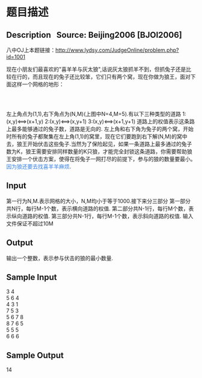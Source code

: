 # 题目描述


<h2>
Description   Source: Beijing2006 [BJOI2006]
</h2>
<p>
八中OJ上本题链接：<a href="http://www.lydsy.com/JudgeOnline/problem.php?id=1001" target="_blank">http://www.lydsy.com/JudgeOnline/problem.php?id=1001</a> 
</p>
<p>
现在小朋友们最喜欢的&#34;喜羊羊与灰太狼&#34;,话说灰太狼抓羊不到，但抓兔子还是比较在行的，而且现在的兔子还比较笨，它们只有两个窝，现在你做为狼王，面对下面这样一个网格的地形：
</p>
<p>
<img src="/cogs/images/upload/image/20120407/20120407180610_25377.jpg" alt=""/> 
</p>
<p>
<br/>
</p>
<div>
左上角点为(1,1),右下角点为(N,M)(上图中N=4,M=5).有以下三种类型的道路 1:(x,y)&lt;==&gt;(x+1,y) 2:(x,y)&lt;==&gt;(x,y+1) 3:(x,y)&lt;==&gt;(x+1,y+1) 道路上的权值表示这条路上最多能够通过的兔子数，道路是无向的. 左上角和右下角为兔子的两个窝，开始时所有的兔子都聚集在左上角(1,1)的窝里，现在它们要跑到右下解(N,M)的窝中去，狼王开始伏击这些兔子.当然为了保险起见，如果一条道路上最多通过的兔子数为K，狼王需要安排同样数量的K只狼，才能完全封锁这条道路，你需要帮助狼王安排一个伏击方案，使得在将兔子一网打尽的前提下，参与的狼的数量要最小。<span style="color:#337FE5;">因为狼还要去找喜羊羊麻烦</span>.
</div>
<h2>
Input
</h2>
<div>
第一行为N,M.表示网格的大小，N,M均小于等于1000.接下来分三部分 第一部分共N行，每行M-1个数，表示横向道路的权值. 第二部分共N-1行，每行M个数，表示纵向道路的权值. 第三部分共N-1行，每行M-1个数，表示斜向道路的权值. 输入文件保证不超过10M
</div>
<h2>
Output
</h2>
<div>
输出一个整数，表示参与伏击的狼的最小数量.
</div>
<h2>
Sample Input
</h2>
<div>
3 4<br/>
5 6 4<br/>
4 3 1<br/>
7 5 3<br/>
5 6 7 8<br/>
8 7 6 5<br/>
5 5 5<br/>
6 6 6<br/>
</div>
<h2>
Sample Output
</h2>
<div>
14
</div>
<p>
<br/>
</p>
